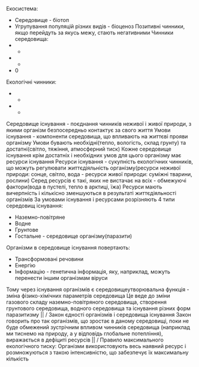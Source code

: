 Екосистема:
  - Середовище - біотоп
  - Угрупування популяцій різних видів - біоценоз
Позитивні чинники, якщо перейдуть за якусь межу, стають негативними
Чинники середовища:
  - +
  - -
  - 0

Екологічні чинники:
  - +
  - -

Середовище існування - поєднання чинників неживої і живої природи, з якими організм безпосередньо контактує за свого життя
Умови існування - компоненти середовища, що впливають на життєві прояви організму
Умови бувають необхідні(тепло, вологість, склад грунту) та достатні(світло, тяжіння, атмосферний тиск)
Кожне середовище існування крім достатніх і необхідних умов для цього організму має ресурси існування
Ресурси існування - сукупність екологічних чинників, що можуть регулювати життєдіяльність організму(ресурси неживої природи: сонце, світло, вода - ресурси живої природи: суміжні тварини, рослини)
Серед ресурсів є такі, яких не вистачає на всіх - обмежуючі фактори(вода в пустелі, тепло в арктиці, їжа)
Ресурси мають вичерпність і кількісно зменшуються в результаті життєдіяльності організмів
За умовами існування і ресурсами розрізняють 4 типи середовищ існування:
  - Наземно-повітряне
  - Водне
  - Грунтове
  - Гостальне - середовище організму(паразити)

Організми в середовище існування повертають:
  - Трансформовані речовини
  - Енергію
  - Інформацію - генетична інформація, яку, наприклад, можуть перенести іншим організмам віруси

Тому через існування організмів є середовищеутворювальна функція - зміна фізико-хімічних параметрів середовища
Це веде до зміни газового складу наземно-повітряного середовища, створення грунтового середовища, водного середовища та існування різних форм паразитизму
||
\/
Закон єдності організмів і середовища існування
Закон говорить про так організмів, що зростає в даному середовищі, поки не буде обмежений зустрічним впливом чинників середовища (наприклад ми тиснемо на природу, а у відповідь глобальне потепління), виражається в дефіциті ресурсів
||
\/
Правило максимального екологічного тиску: Організми використовують весь наявний ресурс і розмножуються з такою інтенсивністю, що забезпечує їх максимальну кількість
